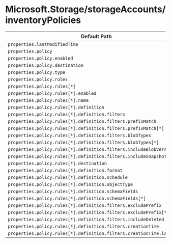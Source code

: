 # Microsoft.Storage/storageAccounts/inventoryPolicies

| Default Path | Alias |
|---|---|
| `properties.lastModifiedTime` | `Microsoft.Storage/storageAccounts/inventoryPolicies/lastModifiedTime` |
| `properties.policy` | `Microsoft.Storage/storageAccounts/inventoryPolicies/policy` |
| `properties.policy.enabled` | `Microsoft.Storage/storageAccounts/inventoryPolicies/policy.enabled` |
| `properties.policy.destination` | `Microsoft.Storage/storageAccounts/inventoryPolicies/policy.destination` |
| `properties.policy.type` | `Microsoft.Storage/storageAccounts/inventoryPolicies/policy.type` |
| `properties.policy.rules` | `Microsoft.Storage/storageAccounts/inventoryPolicies/policy.rules` |
| `properties.policy.rules[*]` | `Microsoft.Storage/storageAccounts/inventoryPolicies/policy.rules[*]` |
| `properties.policy.rules[*].enabled` | `Microsoft.Storage/storageAccounts/inventoryPolicies/policy.rules[*].enabled` |
| `properties.policy.rules[*].name` | `Microsoft.Storage/storageAccounts/inventoryPolicies/policy.rules[*].name` |
| `properties.policy.rules[*].definition` | `Microsoft.Storage/storageAccounts/inventoryPolicies/policy.rules[*].definition` |
| `properties.policy.rules[*].definition.filters` | `Microsoft.Storage/storageAccounts/inventoryPolicies/policy.rules[*].definition.filters` |
| `properties.policy.rules[*].definition.filters.prefixMatch` | `Microsoft.Storage/storageAccounts/inventoryPolicies/policy.rules[*].definition.filters.prefixMatch` |
| `properties.policy.rules[*].definition.filters.prefixMatch[*]` | `Microsoft.Storage/storageAccounts/inventoryPolicies/policy.rules[*].definition.filters.prefixMatch[*]` |
| `properties.policy.rules[*].definition.filters.blobTypes` | `Microsoft.Storage/storageAccounts/inventoryPolicies/policy.rules[*].definition.filters.blobTypes` |
| `properties.policy.rules[*].definition.filters.blobTypes[*]` | `Microsoft.Storage/storageAccounts/inventoryPolicies/policy.rules[*].definition.filters.blobTypes[*]` |
| `properties.policy.rules[*].definition.filters.includeBlobVersions` | `Microsoft.Storage/storageAccounts/inventoryPolicies/policy.rules[*].definition.filters.includeBlobVersions` |
| `properties.policy.rules[*].definition.filters.includeSnapshots` | `Microsoft.Storage/storageAccounts/inventoryPolicies/policy.rules[*].definition.filters.includeSnapshots` |
| `properties.policy.rules[*].destination` | `Microsoft.Storage/storageAccounts/inventoryPolicies/policy.rules[*].destination` |
| `properties.policy.rules[*].definition.format` | `Microsoft.Storage/storageAccounts/inventoryPolicies/policy.rules[*].definition.format` |
| `properties.policy.rules[*].definition.schedule` | `Microsoft.Storage/storageAccounts/inventoryPolicies/policy.rules[*].definition.schedule` |
| `properties.policy.rules[*].definition.objectType` | `Microsoft.Storage/storageAccounts/inventoryPolicies/policy.rules[*].definition.objectType` |
| `properties.policy.rules[*].definition.schemaFields` | `Microsoft.Storage/storageAccounts/inventoryPolicies/policy.rules[*].definition.schemaFields` |
| `properties.policy.rules[*].definition.schemaFields[*]` | `Microsoft.Storage/storageAccounts/inventoryPolicies/policy.rules[*].definition.schemaFields[*]` |
| `properties.policy.rules[*].definition.filters.excludePrefix` | `Microsoft.Storage/storageAccounts/inventoryPolicies/policy.rules[*].definition.filters.excludePrefix` |
| `properties.policy.rules[*].definition.filters.excludePrefix[*]` | `Microsoft.Storage/storageAccounts/inventoryPolicies/policy.rules[*].definition.filters.excludePrefix[*]` |
| `properties.policy.rules[*].definition.filters.includeDeleted` | `Microsoft.Storage/storageAccounts/inventoryPolicies/policy.rules[*].definition.filters.includeDeleted` |
| `properties.policy.rules[*].definition.filters.creationTime` | `Microsoft.Storage/storageAccounts/inventoryPolicies/policy.rules[*].definition.filters.creationTime` |
| `properties.policy.rules[*].definition.filters.creationTime.lastNDays` | `Microsoft.Storage/storageAccounts/inventoryPolicies/policy.rules[*].definition.filters.creationTime.lastNDays` |

